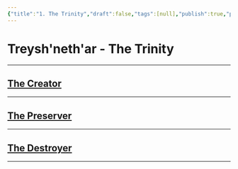 ```yaml
---
{"title":"1. The Trinity","draft":false,"tags":[null],"publish":true,"path":"3. Gods & Religion/3. The Trinity/1. The Trinity.md","permalink":"/3-gods-and-religion/3-the-trinity/1-the-trinity/","PassFrontmatter":true}
---
```


# Treysh'neth'ar - The Trinity

---

## [The Creator](2.%20The%20Creator.md)

---

## [The Preserver](3.%20The%20Preserver.md)

---

## [The Destroyer](4.%20The%20Destroyer.md)

---